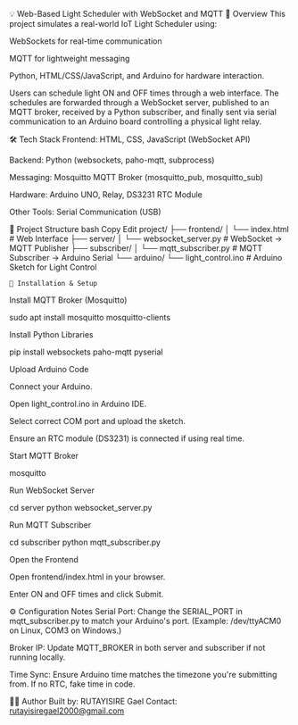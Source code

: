 💡 Web-Based Light Scheduler with WebSocket and MQTT
📜 Overview
This project simulates a real-world IoT Light Scheduler using:

WebSockets for real-time communication

MQTT for lightweight messaging

Python, HTML/CSS/JavaScript, and Arduino for hardware interaction.

Users can schedule light ON and OFF times through a web interface.
The schedules are forwarded through a WebSocket server, published to an MQTT broker, received by a Python subscriber, and finally sent via serial communication to an Arduino board controlling a physical light relay.

🛠️ Tech Stack
Frontend: HTML, CSS, JavaScript (WebSocket API)

Backend: Python (websockets, paho-mqtt, subprocess)

Messaging: Mosquitto MQTT Broker (mosquitto_pub, mosquitto_sub)

Hardware: Arduino UNO, Relay, DS3231 RTC Module

Other Tools: Serial Communication (USB)


📂 Project Structure
bash
Copy
Edit
project/
├── frontend/
│   └── index.html          # Web Interface
├── server/
│   └── websocket_server.py # WebSocket -> MQTT Publisher
├── subscriber/
│   └── mqtt_subscriber.py  # MQTT Subscriber -> Arduino Serial
└── arduino/
    └── light_control.ino   # Arduino Sketch for Light Control


    🚀 Installation & Setup
Install MQTT Broker (Mosquitto)

sudo apt install mosquitto mosquitto-clients


Install Python Libraries

pip install websockets paho-mqtt pyserial

Upload Arduino Code

Connect your Arduino.

Open light_control.ino in Arduino IDE.

Select correct COM port and upload the sketch.

Ensure an RTC module (DS3231) is connected if using real time.

Start MQTT Broker

mosquitto



Run WebSocket Server

cd server
python websocket_server.py

Run MQTT Subscriber

cd subscriber
python mqtt_subscriber.py

Open the Frontend

Open frontend/index.html in your browser.

Enter ON and OFF times and click Submit.

⚙️ Configuration Notes
Serial Port:
Change the SERIAL_PORT in mqtt_subscriber.py to match your Arduino's port.
(Example: /dev/ttyACM0 on Linux, COM3 on Windows.)

Broker IP:
Update MQTT_BROKER in both server and subscriber if not running locally.

Time Sync:
Ensure Arduino time matches the timezone you're submitting from.
If no RTC, fake time in code.

👨‍💻 Author
Built by: RUTAYISIRE Gael
Contact: rutayisiregael2000@gmail.com
